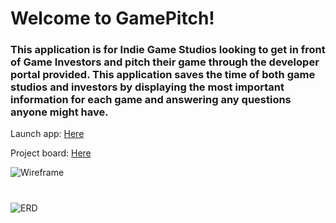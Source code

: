  # Welcome to GamePitch!

 ### This application is for Indie Game Studios looking to get in front of Game Investors and pitch their game through the developer portal provided. This application saves the time of both game studios and investors by displaying the most important information for each game and answering any questions anyone might have.

 Launch app: [Here](https://gamepitch.herokuapp.com/)
 
 Project board: [Here](https://github.com/yourOnlyCode/gamepitch/projects/1?fullscreen=true)

![Wireframe](https://imgur.com/0dryzS4.png)

# 

![ERD](https://imgur.com/nO75TUm.png)